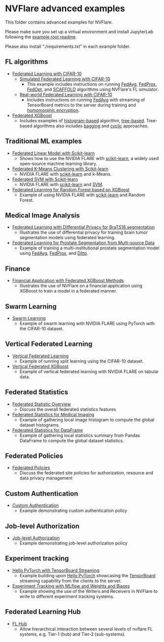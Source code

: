 # NVFlare advanced examples

This folder contains advanced examples for NVFlare.

Please make sure you set up a virtual environment and install JupyterLab following the [example root readme](../README.md).

Please also install "./requirements.txt" in each example folder.

## FL algorithms
* [Federated Learning with CIFAR-10](./cifar10/README.md)
  * [Simulated Federated Learning with CIFAR-10](./cifar10/cifar10-sim/README.md)
    * This example includes instructions on running [FedAvg](https://arxiv.org/abs/1602.05629), 
  [FedProx](https://arxiv.org/abs/1812.06127), [FedOpt](https://arxiv.org/abs/2003.00295), 
  and [SCAFFOLD](https://arxiv.org/abs/1910.06378) algorithms using NVFlare's FL simulator.
  * [Real-world Federated Learning with CIFAR-10](./cifar10/cifar10-real-world/README.md)
    * Includes instructions on running [FedAvg](https://arxiv.org/abs/1602.05629) with streaming 
  of TensorBoard metrics to the server during training 
  and [homomorphic encryption](https://developer.nvidia.com/blog/federated-learning-with-homomorphic-encryption/).
* [Federated XGBoost](./xgboost/README.md)
  * Includes examples of [histogram-based](./xgboost/histogram-based/README.md) algorithm, [tree-based](./xgboost/tree-based/README.md).
    Tree-based algorithms also includes [bagging](./xgboost/tree-based/jobs/bagging_base) and [cyclic](./xgboost/tree-based/jobs/cyclic_base) approaches.

## Traditional ML examples
* [Federated Linear Model with Scikit-learn](./sklearn-linear/README.md)
  * Shows how to use the NVIDIA FLARE with [scikit-learn](https://scikit-learn.org/), a widely used open-source machine learning library.
* [Federated K-Means Clustering with Scikit-learn](./sklearn-kmeans/README.md)
  * NVIDIA FLARE with [scikit-learn](https://scikit-learn.org/) and k-Means.
* [Federated SVM with Scikit-learn](./sklearn-svm/README.md)
  * NVIDIA FLARE with [scikit-learn](https://scikit-learn.org/) and [SVM](https://scikit-learn.org/stable/modules/generated/sklearn.svm.SVC.html).
* [Federated Learning for Random Forest based on XGBoost](./random_forest/README.md)
  * Example of using NVIDIA FLARE with [scikit-learn](https://scikit-learn.org/) and Random Forest.

## Medical Image Analysis
* [Federated Learning with Differential Privacy for BraTS18 segmentation](./brats18/README.md)
   * Illustrates the use of differential privacy for training brain tumor segmentation models using federated learning.
* [Federated Learning for Prostate Segmentation from Multi-source Data](./prostate/README.md)
  * Example of training a multi-institutional prostate segmentation model using [FedAvg](https://arxiv.org/abs/1602.05629), [FedProx](https://arxiv.org/abs/1812.06127), and [Ditto](https://arxiv.org/abs/2012.04221).

## Finance
* [Financial Application with Federated XGBoost Methods](./finance/README.md)
   * Illustrates the use of NVFlare on a financial application using XGBoost to train a model in a federated manner.

## Swarm Learning
* [Swarm Learning](./swarm_learning/README.md)
   * Example of swarm learning with NVIDIA FLARE using PyTorch with the CIFAR-10 dataset.

## Vertical Federated Learning
* [Vertical Federated Learning](./vertical_federated_learning/README.md)
   * Example of running split learning using the CIFAR-10 dataset.
* [Vertical Federated XGBoost](./vertical_xgboost/README.md)
   * Example of vertical federated learning with NVIDIA FLARE on tabular data.

## Federated Statistics
* [Federated Statistic Overview](./federated-statistics/README.md)
  * Discuss the overall federated statistics features 
* [Federated Statistics for Medical Imaging](./federated-statistics/image_stats/README.md)
  * Example of gathering local image histogram to compute the global dataset histograms.
* [Federated Statistics for DataFrame](./federated-statistics/df_stats/README.md)
  * Example of gathering local statistics summary from Pandas DataFrame to compute the global dataset statistics.

## Federated Policies
* [Federated Policies](./federated-policies/README.rst) 
  * Discuss the federated site policies for authorization, resource and data privacy management

## Custom Authentication
* [Custom Authentication](./custom_authentication/README.rst) 
  * Example demonstrating custom authentication policy

## Job-level Authorization
* [Job-level Authorization](./job-level-authorization/README.md) 
  * Example demonstrating job-level authorization policy

## Experiment tracking
* [Hello PyTorch with TensorBoard Streaming](./experiment-tracking/tensorboard/README.md)
  * Example building upon [Hello PyTorch](../hello-world/hello-pt/README.md) showcasing the [TensorBoard](https://tensorflow.org/tensorboard) streaming capability from the clients to the server.
* [Experiment Tracking with MLflow and Weights and Biases](./experiment-tracking/README.md)
  * Example showing the use of the Writers and Receivers in NVFlare to write to different experiment tracking systems.

## Federated Learning Hub

* [FL Hub](./fl_hub/README.md) 
  * Allow hierarchical interaction between several levels of nvflare FL systems, e.g. Tier-1 (hub) and Tier-2 (sub-systems).

